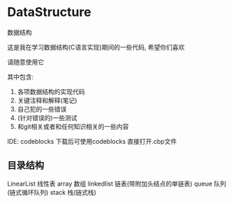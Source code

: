 # DataStructure
数据结构

这是我在学习数据结构(C语言实现)期间的一些代码, 希望你们喜欢

请随意使用它

其中包含:
1. 各项数据结构的实现代码
2. 关键注释和解释(笔记)
3. 自己犯的一些错误
4. (针对错误的)一些测试
5. 和git相关或者和任何知识相关的一些内容

IDE: codeblocks
下载后可使用codeblocks 直接打开.cbp文件

## 目录结构
LinearList									线性表
	array									数组
	linkedlist								链表(带附加头结点的单链表)
	queue									队列(链式循环队列)
	stack									栈(链式栈)
	